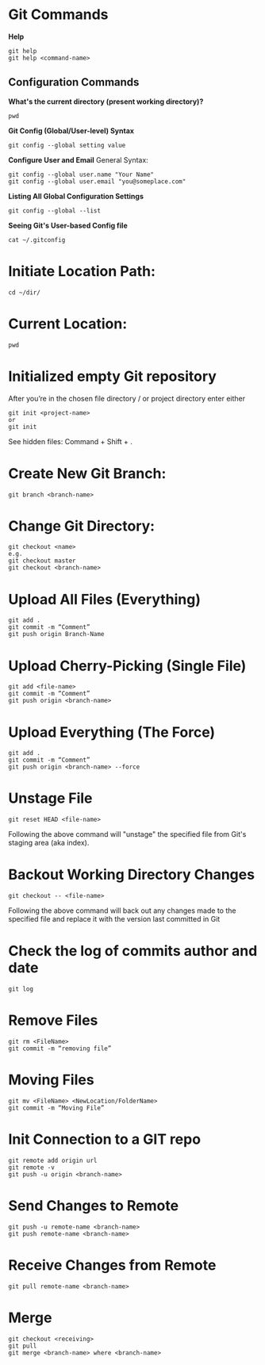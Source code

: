 # Git Commands
**Help**
```
git help
git help <command-name>
```
## Configuration Commands
**What's the current directory (present working directory)?**
```
pwd
```
**Git Config (Global/User-level) Syntax**
```
git config --global setting value
```
**Configure User and Email**
General Syntax:
```
git config --global user.name "Your Name"
git config --global user.email "you@someplace.com"
```
**Listing All Global Configuration Settings**
```
git config --global --list
```
**Seeing Git's User-based Config file**
```
cat ~/.gitconfig
```
# Initiate Location Path:
```
cd ~/dir/
```
# Current Location:
```
pwd
```
# Initialized empty Git repository
After you’re in the chosen file directory / or project directory enter either
```
git init <project-name>
or 
git init 
```
See hidden files: Command + Shift + .

# Create New Git Branch:
```
git branch <branch-name>
```
# Change Git Directory:
```
git checkout <name> 
e.g.
git checkout master
git checkout <branch-name>
```
# Upload All Files (Everything)
```
git add .
git commit -m “Comment”
git push origin Branch-Name
```
# Upload Cherry-Picking (Single File)
```
git add <file-name>
git commit -m “Comment”
git push origin <branch-name>
```

# Upload Everything (The Force)
```
git add .
git commit -m “Comment”
git push origin <branch-name> --force
 ```
# Unstage File
```
git reset HEAD <file-name>
```
Following the above command will "unstage" the specified file from Git's staging area (aka index).
# Backout Working Directory Changes
```
git checkout -- <file-name>
```
Following the above command will back out any changes made to the specified file and replace it with the version last committed in Git
# Check the log of commits author and date
```
git log
```
# Remove Files
```
git rm <FileName>
git commit -m “removing file”
```
# Moving Files
```
git mv <FileName> <NewLocation/FolderName>
git commit -m “Moving File”
```
# Init Connection to a GIT repo
```
git remote add origin url
git remote -v
git push -u origin <branch-name>
```
# Send Changes to Remote
```
git push -u remote-name <branch-name>
git push remote-name <branch-name>
```
# Receive Changes from Remote
```
git pull remote-name <branch-name>
```
# Merge
```
git checkout <receiving>
git pull
git merge <branch-name> where <branch-name>
```
